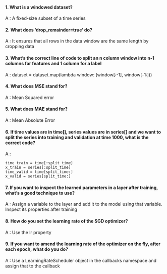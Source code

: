 #### 1. What is a windowed dataset?

A : A fixed-size subset of a time series

#### 2. What does ‘drop_remainder=true’ do?

A : It ensures that all rows in the data window are the same length by cropping data

#### 3. What’s the correct line of code to split an n column window into n-1 columns for features and 1 column for a label

A : dataset = dataset.map(lambda window: (window[:-1], window[-1:]))

#### 4. What does MSE stand for?

A : Mean Squared error

#### 5. What does MAE stand for?

A : Mean Absolute Error

#### 6. If time values are in time[], series values are in series[] and we want to split the series into training and validation at time 1000, what is the correct code?

A :

    time_train = time[:split_time]
    x_train = series[:split_time]
    time_valid = time[split_time:]
    x_valid = series[split_time:]

#### 7. If you want to inspect the learned parameters in a layer after training, what’s a good technique to use?

A : Assign a variable to the layer and add it to the model using that variable. Inspect its properties after training

#### 8. How do you set the learning rate of the SGD optimizer?

A : Use the lr property

#### 9. If you want to amend the learning rate of the optimizer on the fly, after each epoch, what do you do?

A : Use a LearningRateScheduler object in the callbacks namespace and assign that to the callback